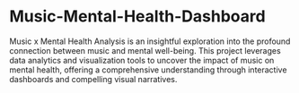 # Music-Mental-Health-Dashboard
Music x Mental Health Analysis is an insightful exploration into the profound connection between music and mental well-being. This project leverages data analytics and visualization tools to uncover the impact of music on mental health, offering a comprehensive understanding through interactive dashboards and compelling visual narratives.
